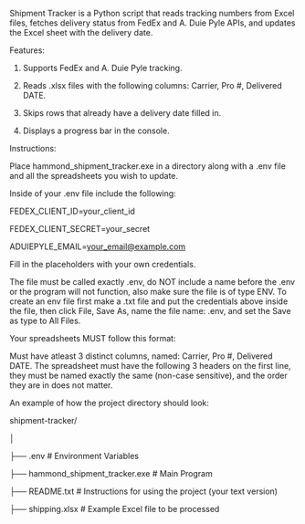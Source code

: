 Shipment Tracker is a Python script that reads tracking numbers from Excel files, fetches delivery status from FedEx and A. Duie Pyle APIs, and updates the Excel sheet with the delivery date.


Features:


1. Supports FedEx and A. Duie Pyle tracking.
   
3. Reads .xlsx files with the following columns: Carrier, Pro #, Delivered DATE.
   
5. Skips rows that already have a delivery date filled in.
   
7. Displays a progress bar in the console.
   

Instructions:


Place hammond_shipment_tracker.exe in a directory along with a .env file and all the spreadsheets you wish to update.

Inside of your .env file include the following:


FEDEX_CLIENT_ID=your_client_id

FEDEX_CLIENT_SECRET=your_secret

ADUIEPYLE_EMAIL=your_email@example.com

Fill in the placeholders with your own credentials.

The file must be called exactly .env, do NOT include a name before the .env or the program will not function, also make sure the file is of type ENV. To create an env file first make a .txt file and put the credentials above inside the file, then click File, Save As, name the file name: .env, and set the Save as type to All Files.


Your spreadsheets MUST follow this format:


Must have atleast 3 distinct columns, named: Carrier, Pro #, Delivered DATE.
The spreadsheet must have the following 3 headers on the first line, they must be named exactly the same (non-case sensitive), and the order they are in does not matter.

An example of how the project directory should look:


shipment-tracker/

│

├── .env                          # Environment Variables

├── hammond_shipment_tracker.exe  # Main Program

├── README.txt                    # Instructions for using the project (your text version)

├── shipping.xlsx                 # Example Excel file to be processed

